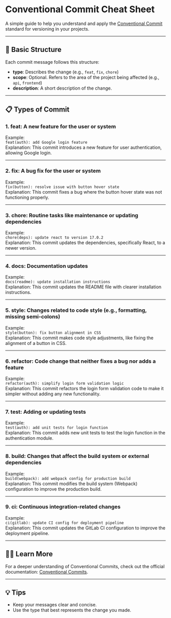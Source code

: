 # Conventional Commit Cheat Sheet

A simple guide to help you understand and apply the [Conventional Commit](https://www.conventionalcommits.org/en/v1.0.0/) standard for versioning in your projects.

---

## 🚀 Basic Structure

Each commit message follows this structure:

- **type**: Describes the change (e.g., `feat`, `fix`, `chore`)
- **scope**: Optional. Refers to the area of the project being affected (e.g., `api`, `frontend`)
- **description**: A short description of the change.

---

## 📋 Types of Commit

### 1. **feat**: A new feature for the user or system

Example:  
`feat(auth): add Google login feature`  
Explanation: This commit introduces a new feature for user authentication, allowing Google login.

---

### 2. **fix**: A bug fix for the user or system

Example:  
`fix(button): resolve issue with button hover state`  
Explanation: This commit fixes a bug where the button hover state was not functioning properly.

---

### 3. **chore**: Routine tasks like maintenance or updating dependencies

Example:  
`chore(deps): update react to version 17.0.2`  
Explanation: This commit updates the dependencies, specifically React, to a newer version.

---

### 4. **docs**: Documentation updates

Example:  
`docs(readme): update installation instructions`  
Explanation: This commit updates the README file with clearer installation instructions.

---

### 5. **style**: Changes related to code style (e.g., formatting, missing semi-colons)

Example:  
`style(button): fix button alignment in CSS`  
Explanation: This commit makes code style adjustments, like fixing the alignment of a button in CSS.

---

### 6. **refactor**: Code change that neither fixes a bug nor adds a feature

Example:  
`refactor(auth): simplify login form validation logic`  
Explanation: This commit refactors the login form validation code to make it simpler without adding any new functionality.

---

### 7. **test**: Adding or updating tests

Example:  
`test(auth): add unit tests for login function`  
Explanation: This commit adds new unit tests to test the login function in the authentication module.

---

### 8. **build**: Changes that affect the build system or external dependencies

Example:  
`build(webpack): add webpack config for production build`  
Explanation: This commit modifies the build system (Webpack) configuration to improve the production build.

---

### 9. **ci**: Continuous integration-related changes

Example:  
`ci(gitlab): update CI config for deployment pipeline`  
Explanation: This commit updates the GitLab CI configuration to improve the deployment pipeline.

---

## 🧑‍💻 Learn More

For a deeper understanding of Conventional Commits, check out the official documentation: [Conventional Commits](https://www.conventionalcommits.org/en/v1.0.0/).

---

## 💡 Tips

- Keep your messages clear and concise.
- Use the type that best represents the change you made.
